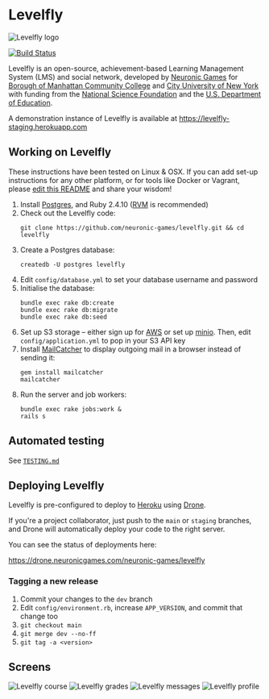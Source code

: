 Levelfly
========

![Levelfly logo](public/images/levelfly_tag.png?raw=true)

[![Build Status](https://drone.neuronicgames.com/api/badges/neuronic-games/levelfly/status.svg?ref=refs/heads/staging)](https://drone.neuronicgames.com/neuronic-games/levelfly)

Levelfly is an open-source, achievement-based Learning Management System (LMS) and social network, developed by [Neuronic Games][neuronic] for [Borough of Manhattan Community College][bmcc] and [City University of New York][cuny] with funding from the [National Science Foundation][nsf] and the [U.S. Department of Education][us-doe].

A demonstration instance of Levelfly is available at https://levelfly-staging.herokuapp.com

## Working on Levelfly

These instructions have been tested on Linux & OSX. If you can add set-up instructions for any other platform, or for tools like Docker or Vagrant, please [edit this README][editreadme] and share your wisdom!

1. Install [Postgres][postgres], and Ruby 2.4.10 ([RVM][rvm] is recommended)
2. Check out the Levelfly code:
    ```
    git clone https://github.com/neuronic-games/levelfly.git && cd levelfly
    ```
3. Create a Postgres database:
   ```
   createdb -U postgres levelfly
   ```
4. Edit `config/database.yml` to set your database username and password
5. Initialise the database:
    ```
    bundle exec rake db:create
    bundle exec rake db:migrate
    bundle exec rake db:seed
    ```
6. Set up S3 storage – either sign up for [AWS][aws-s3] or set up [minio][minio]. Then, edit `config/application.yml` to pop in your S3 API key
7. Install [MailCatcher][mailcatcher] to display outgoing mail in a browser instead of sending it:
    ```
    gem install mailcatcher
    mailcatcher
    ```
8. Run the server and job workers:
    ```
    bundle exec rake jobs:work &
    rails s
    ```

## Automated testing

See [`TESTING.md`](./TESTING.md)

## Deploying Levelfly

Levelfly is pre-configured to deploy to [Heroku][heroku] using [Drone][drone].

If you're a project collaborator, just push to the `main` or `staging` branches,
and Drone will automatically deploy your code to the right server.

You can see the status of deployments here:

https://drone.neuronicgames.com/neuronic-games/levelfly

### Tagging a new release

1. Commit your changes to the `dev` branch
2. Edit `config/environment.rb`, increase `APP_VERSION`, and commit that change
   too
3. `git checkout main`
4. `git merge dev --no-ff`
5. `git tag -a <version>`

[neuronic]: https://neuronicgames.com
[bmcc]: https://www.bmcc.cuny.edu/
[cuny]: http://www.cuny.edu/
[nsf]: https://nsf.gov
[us-doe]: http://www.nsf.gov/
[editreadme]: https://github.com/neuronic-games/levelfly/edit/main/README.md
[rvm]: https://rvm.io/
[aws-s3]: https://aws.amazon.com/s3/
[minio]: https://min.io
[postgres]: https://www.postgresql.org/
[mailcatcher]: https://mailcatcher.me/
[drone]: https://drone.io
[heroku]: https://herokuapp.com

## Screens

![Levelfly course](public/images/course_2.png?raw=true)
![Levelfly grades](public/images/grade_book_1.png?raw=true)
![Levelfly messages](public/images/message_1.png?raw=true)
![Levelfly profile](public/images/profile_1_draft.png?raw=true)
